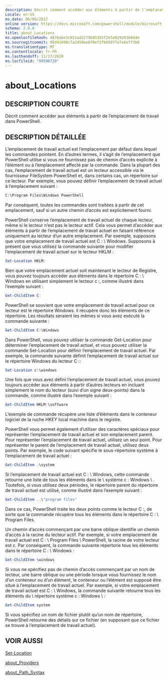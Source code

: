 ```yaml
---
description: Décrit comment accéder aux éléments à partir de l’emplacement de travail dans PowerShell.
Locale: en-US
ms.date: 06/09/2017
online version: https://docs.microsoft.com/powershell/module/microsoft.powershell.core/about/about_locations?view=powershell-7.2&WT.mc_id=ps-gethelp
schema: 2.0.0
title: about_Locations
ms.openlocfilehash: 4876abe3c651ad2279b85355f2e5e029203b6d4e
ms.sourcegitcommit: 95d41698c7a2450eeb70ef2fb6507fe7e6eff3b6
ms.translationtype: MT
ms.contentlocale: fr-FR
ms.lasthandoff: 11/17/2020
ms.locfileid: "99596720"
---
```

# <a name="about_locations"></a>about_Locations

## <a name="short-description"></a>DESCRIPTION COURTE
Décrit comment accéder aux éléments à partir de l’emplacement de travail dans PowerShell.

## <a name="long-description"></a>DESCRIPTION DÉTAILLÉE

L’emplacement de travail actuel est l’emplacement par défaut dans lequel les commandes pointent.
En d’autres termes, il s’agit de l’emplacement que PowerShell utilise si vous ne fournissez pas de chemin d’accès explicite à l’élément ou à l’emplacement affecté par la commande. Dans la plupart des cas, l’emplacement de travail actuel est un lecteur accessible via le fournisseur FileSystem PowerShell et, dans certains cas, un répertoire sur ce lecteur.
Par exemple, vous pouvez définir l’emplacement de travail actuel à l’emplacement suivant :

```powershell
C:\Program Files\Windows PowerShell
```

Par conséquent, toutes les commandes sont traitées à partir de cet emplacement, sauf si un autre chemin d’accès est explicitement fourni.

PowerShell conserve l’emplacement de travail actuel de chaque lecteur, même si le lecteur n’est pas le lecteur actif. Cela vous permet d’accéder aux éléments à partir de l’emplacement de travail actuel en faisant référence uniquement au lecteur d’un autre emplacement.
Par exemple, supposons que votre emplacement de travail actuel est C : \\ Windows. Supposons à présent que vous utilisez la commande suivante pour modifier l’emplacement de travail actuel sur le lecteur HKLM :

```powershell
Set-Location HKLM:
```

Bien que votre emplacement actuel soit maintenant le lecteur de Registre, vous pouvez toujours accéder aux éléments dans le répertoire C : \\ Windows en utilisant simplement le lecteur c :, comme illustré dans l’exemple suivant :

```powershell
Get-ChildItem C:
```

PowerShell se souvient que votre emplacement de travail actuel pour ce lecteur est le répertoire Windows. il récupère donc les éléments de ce répertoire. Les résultats seraient les mêmes si vous avez exécuté la commande suivante :

```powershell
Get-ChildItem C:\Windows
```

Dans PowerShell, vous pouvez utiliser la commande Get-Location pour déterminer l’emplacement de travail actuel, et vous pouvez utiliser la commande Set-Location pour définir l’emplacement de travail actuel. Par exemple, la commande suivante définit l’emplacement de travail actuel sur le répertoire Windows du lecteur C ::

```powershell
Set-Location c:\windows
```

Une fois que vous avez défini l’emplacement de travail actuel, vous pouvez toujours accéder aux éléments à partir d’autres lecteurs en incluant simplement le nom du lecteur (suivi d’un signe deux-points) dans la commande, comme illustré dans l’exemple suivant :

```powershell
Get-ChildItem HKLM:\software
```

L’exemple de commande récupère une liste d’éléments dans le conteneur logiciel de la ruche HKEY local machine dans le registre.

PowerShell vous permet également d’utiliser des caractères spéciaux pour représenter l’emplacement de travail actuel et son emplacement parent. Pour représenter l’emplacement de travail actuel, utilisez un seul point. Pour représenter le parent de l’emplacement de travail actuel, utilisez deux points. Par exemple, le code suivant spécifie le sous-répertoire système à l’emplacement de travail actuel :

```powershell
Get-ChildItem .\system
```

Si l’emplacement de travail actuel est C : \\ Windows, cette commande retourne une liste de tous les éléments dans le \\ système c : Windows \\ . Toutefois, si vous utilisez deux périodes, le répertoire parent du répertoire de travail actuel est utilisé, comme illustré dans l’exemple suivant :

```powershell
Get-ChildItem ..\"program files"
```

Dans ce cas, PowerShell traite les deux points comme le lecteur C :, de sorte que la commande récupère tous les éléments dans le répertoire C : \\ Program Files.

Un chemin d’accès commençant par une barre oblique identifie un chemin d’accès à la racine du lecteur actif. Par exemple, si votre emplacement de travail actuel est C : \\ Program Files \\ PowerShell, la racine de votre lecteur est c. Par conséquent, la commande suivante répertorie tous les éléments dans le répertoire C : \\ Windows :

```powershell
Get-ChildItem \windows
```

Si vous ne spécifiez pas de chemin d’accès commençant par un nom de lecteur, une barre oblique ou une période lorsque vous fournissez le nom d’un conteneur ou d’un élément, le conteneur ou l’élément est supposé être situé à l’emplacement de travail actuel. Par exemple, si votre emplacement de travail actuel est C : \\ Windows, la commande suivante retourne tous les éléments du \\ répertoire système c : Windows \\ :

```powershell
Get-ChildItem system
```

Si vous spécifiez un nom de fichier plutôt qu’un nom de répertoire, PowerShell retourne des détails sur ce fichier (en supposant que ce fichier se trouve à l’emplacement de travail actuel).

## <a name="see-also"></a>VOIR AUSSI

[Set-Location](xref:Microsoft.PowerShell.Management.Set-Location)

[about_Providers](about_Providers.md)

[about_Path_Syntax](about_Path_Syntax.md)


